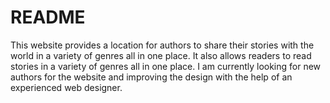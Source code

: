 # README

This website provides a location for authors to share their stories with the world in a variety of genres all in one place.  It also allows readers to read stories in a variety of genres all in one place.  I am currently looking for new authors for the website and improving the design with the help of an experienced web designer.
